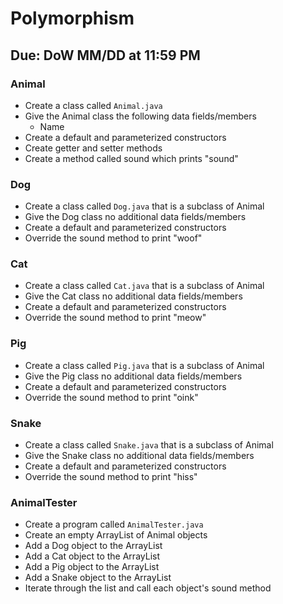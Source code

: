 # Polymorphism

## Due: DoW MM/DD at 11:59 PM

### Animal
- Create a class called `Animal.java`
- Give the Animal class the following data fields/members
  - Name
- Create a default and parameterized constructors
- Create getter and setter methods
- Create a method called sound which prints "sound"

### Dog
- Create a class called `Dog.java` that is a subclass of Animal
- Give the Dog class no additional data fields/members
- Create a default and parameterized constructors
- Override the sound method to print "woof"

### Cat
- Create a class called `Cat.java` that is a subclass of Animal
- Give the Cat class no additional data fields/members
- Create a default and parameterized constructors
- Override the sound method to print "meow"

### Pig
- Create a class called `Pig.java` that is a subclass of Animal
- Give the Pig class no additional data fields/members
- Create a default and parameterized constructors
- Override the sound method to print "oink"

### Snake
- Create a class called `Snake.java` that is a subclass of Animal
- Give the Snake class no additional data fields/members
- Create a default and parameterized constructors
- Override the sound method to print "hiss"

### AnimalTester
- Create a program called `AnimalTester.java`
- Create an empty ArrayList of Animal objects
- Add a Dog object to the ArrayList
- Add a Cat object to the ArrayList
- Add a Pig object to the ArrayList
- Add a Snake object to the ArrayList
- Iterate through the list and call each object's sound method
